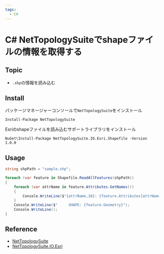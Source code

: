 ```yaml
---
tags:
  - C#
---
```


# C# NetTopologySuiteでshapeファイルの情報を取得する

## Topic

- `.shp`の情報を読み込む

## Install

パッケージマネージャーコンソールで`NetTopologySuite`をインストール

```
Install-Package NetTopologySuite
```

Esriのshapeファイルを読み込むサポートライブラリをインストール

```
NuGet\Install-Package NetTopologySuite.IO.Esri.Shapefile -Version 1.0.0
```

## Usage



```cs
string shpPath = "sample.shp";

foreach (var feature in Shapefile.ReadAllFeatures(shpPath))
{
    foreach (var attrName in feature.Attributes.GetNames())
    {
        Console.WriteLine($"{attrName,10}: {feature.Attributes[attrName]}");
    }
    Console.WriteLine($"     SHAPE: {feature.Geometry}");
    Console.WriteLine();
}
```

## Reference
- [NetTopologySuite](https://github.com/NetTopologySuite/NetTopologySuite)
- [NetTopologySuite.IO.Esri](https://github.com/NetTopologySuite/NetTopologySuite.IO.Esri)
